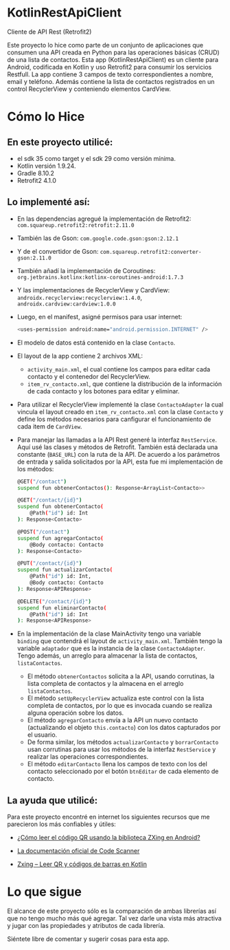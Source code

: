 # KotlinRestApiClient
Cliente de API Rest (Retrofit2)

Este proyecto lo hice como parte de un conjunto de aplicaciones que consumen una API creada en Python para las operaciones básicas (CRUD) de una lista de contactos.
Esta app (KotlinRestApiClient) es un cliente para Android, codificada en Kotlin y uso Retrofit2 para consumir los servicios Restfull.
La app contiene 3 campos de texto correspondientes a nombre, email y teléfono. Además contiene la lista de contactos registrados en un control
RecyclerView y conteniendo elementos CardView.

# Cómo lo Hice

## En este proyecto utilicé:
  - el sdk 35 como target y el sdk 29 como versión mínima.
  - Kotlin versión 1.9.24.
  - Gradle 8.10.2
  - Retrofit2 4.1.0

## Lo implementé así:
  - En las dependencias agregué la implementación de Retrofit2: `com.squareup.retrofit2:retrofit:2.11.0`
  - También las de Gson: `com.google.code.gson:gson:2.12.1`
  - Y de el convertidor de Gson: `com.squareup.retrofit2:converter-gson:2.11.0`
  - También añadí la implementación de Coroutines: `org.jetbrains.kotlinx:kotlinx-coroutines-android:1.7.3`
  - Y las implementaciones de RecyclerView y CardView: `androidx.recyclerview:recyclerview:1.4.0`, `androidx.cardview:cardview:1.0.0`
  - Luego, en el manifest, asigné permisos para usar internet:
  
    ```sh
    <uses-permission android:name="android.permission.INTERNET" />
    ```

  - El modelo de datos está contenido en la clase `Contacto`.
  
  - El layout de la app contiene 2 archivos XML:
    * `activity_main.xml`, el cual contiene los campos para editar cada contacto y el contenedor del RecyclerView.
    * `item_rv_contacto.xml`, que contiene la distribución de la información de cada contacto y los botones para editar y eliminar.
  - Para utilizar el RecyclerView implementé la clase `ContactoAdapter` la cual vincula el layout creado en `item_rv_contacto.xml` con la clase `Contacto` y define los métodos necesarios para canfigurar el funcionamiento de cada item de `CardView`.

  - Para manejar las llamadas a la API Rest generé la interfaz `RestService`. Aquí usé las clases y métodos de Retrofit. También está declarada una constante (`BASE_URL`) con la ruta de la API. De acuerdo a los parámetros de entrada y salida solicitados por la API, esta fue mi implementación de los métodos:
    
    ```sh
    @GET("/contact")
    suspend fun obtenerContactos(): Response<ArrayList<Contacto>>

    @GET("/contact/{id}")
    suspend fun obtenerContacto(
        @Path("id") id: Int
    ): Response<Contacto>

    @POST("/contact")
    suspend fun agregarContacto(
        @Body contacto: Contacto
    ): Response<Contacto>

    @PUT("/contact/{id}")
    suspend fun actualizarContacto(
        @Path("id") id: Int,
        @Body contacto: Contacto
    ): Response<APIResponse>

    @DELETE("/contact/{id}")
    suspend fun eliminarContacto(
        @Path("id") id: Int
    ): Response<APIResponse>
    ```
  
  - En la implementación de la clase MainActivity tengo una variable `binding` que contendrá el layout de `activity_main.xml`. También tengo la variable `adaptador` que es la instancia de la clase `ContactoAdapter`. Tengo además, un arreglo para almacenar la lista de contactos, `listaContactos`. 

    * El método `obtenerContactos` solicita a la API, usando corrutinas, la lista completa de contactos y la almacena en el arreglo `listaContactos`.
    * El método `setUpRecyclerView` actualiza este control con la lista completa de contactos, por lo que es invocada cuando se realiza alguna operación sobre los datos.
    * El método `agregarContacto` envía a la API un nuevo contacto (actualizando el objeto `this.contacto`) con los datos capturados por el usuario.
    * De forma similar, los métodos `actualizarContacto` y `borrarContacto` usan corrutinas para usar los métodos de la interfaz `RestService` y realizar las operaciones correspondientes.
    * El método `editarContacto` llena los campos de texto con los del contacto seleccionado por el botón `btnEditar` de cada elemento de contacto.
    
## La ayuda que utilicé:
Para este proyecto encontré en internet los siguientes recursos que me parecieron los más confiables y útiles:

  * [¿Cómo leer el código QR usando la biblioteca ZXing en Android?](https://es.acervolima.com/como-leer-el-codigo-qr-usando-la-biblioteca-zxing-en-android/)
  
  * [La documentación oficial de Code Scanner](https://github.com/yuriy-budiyev/code-scanner)

  * [Zxing – Leer QR y códigos de barras en Kotlin](https://cursokotlin.com/zxing-leer-qr-codigos-de-barras-en-kotlin/)

# Lo que sigue
El alcance de este proyecto sólo es la comparación de ambas librerías así que no tengo mucho más qué agregar. Tal vez darle una vista más atractiva y jugar con las propiedades y atributos de cada librería.

Siéntete libre de comentar y sugerir cosas para esta app.
